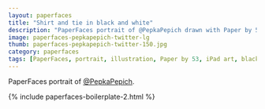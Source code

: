 ```yaml
---
layout: paperfaces
title: "Shirt and tie in black and white"
description: "PaperFaces portrait of @PepkaPepich drawn with Paper by 53 on an iPad."
image: paperfaces-pepkapepich-twitter-lg
thumb: paperfaces-pepkapepich-twitter-150.jpg
category: paperfaces
tags: [PaperFaces, portrait, illustration, Paper by 53, iPad art, black and white]
---
```


PaperFaces portrait of [@PepkaPepich](http://twitter.com/PepkaPepich).

{% include paperfaces-boilerplate-2.html %}